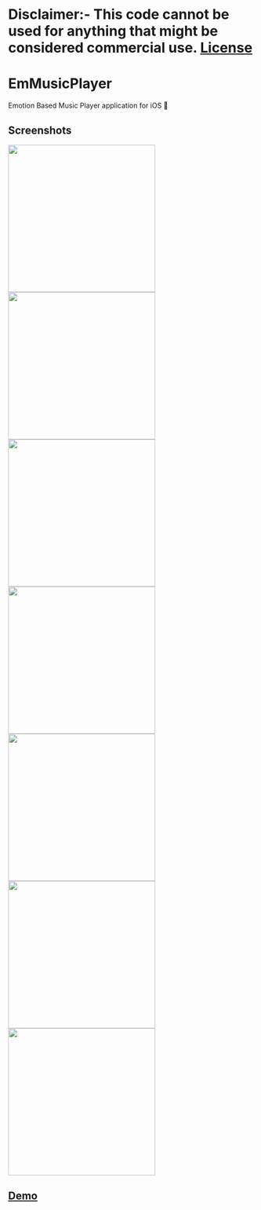 # Disclaimer:- This code cannot be used for anything that might be considered commercial use. [License](https://github.com/Rohan-cod/EmMusicPlayer/blob/main/LICENSE)

# EmMusicPlayer

Emotion Based Music Player application for iOS 🎵

## Screenshots

<img src="https://github.com/Rohan-cod/EmMusicPlayer/blob/main/Screenshots/Login.PNG" width="300"> <img src="https://github.com/Rohan-cod/EmMusicPlayer/blob/main/Screenshots/Home.PNG" width="300"> <img src="https://github.com/Rohan-cod/EmMusicPlayer/blob/main/Screenshots/SearchWOQ.PNG" width="300"> <img src="https://github.com/Rohan-cod/EmMusicPlayer/blob/main/Screenshots/SearchWQ.PNG" width="300"> <img src="https://github.com/Rohan-cod/EmMusicPlayer/blob/main/Screenshots/Player.JPG" width="300"> <img src="https://github.com/Rohan-cod/EmMusicPlayer/blob/main/Screenshots/Detect.PNG" width="300"> <img src="https://github.com/Rohan-cod/EmMusicPlayer/blob/main/Screenshots/Dashboard.PNG" width="300">

## [Demo](https://drive.google.com/file/d/1dI_puCLCgx8ZhoPNfFIisEqRdtY8IbZM/view?usp=sharing)
